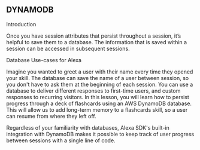 ## DYNAMODB

Introduction

Once you have session attributes that persist throughout a session, it’s helpful to save them to a database. The information that is saved within a session can be accessed in subsequent sessions.

Database Use-cases for Alexa

Imagine you wanted to greet a user with their name every time they opened your skill. The database can save the name of a user between session, so you don't have to ask them at the beginning of each session.
You can use a database to deliver different responses to first-time users, and custom responses to recurring visitors.
In this lesson, you will learn how to persist progress through a deck of flashcards using an AWS DynamoDB database. This will allow us to add long-term memory to a flashcards skill, so a user can resume from where they left off.

Regardless of your familiarity with databases, Alexa SDK's built-in integration with DynamoDB makes it possible to keep track of user progress between sessions with a single line of code.
